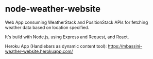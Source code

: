 # node-weather-website

Web App consuming WeatherStack and PositionStack APIs for fetching weather data based on location specified.

It's build with Node.js, using Express and Request, and React.

Heroku App (Handlebars as dynamic content tool): https://mbassini-weather-website.herokuapp.com/
